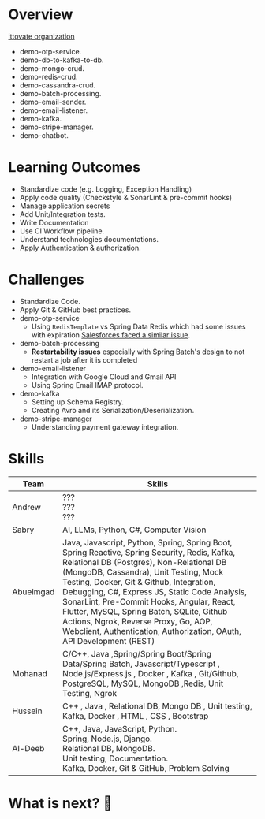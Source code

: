 # Overview
[ittovate organization](https://github.com/ittovate)
- demo-otp-service.
- demo-db-to-kafka-to-db.
- demo-mongo-crud.
- demo-redis-crud.
- demo-cassandra-crud.
- demo-batch-processing.
- demo-email-sender.
- demo-email-listener.
- demo-kafka.
- demo-stripe-manager.
- demo-chatbot.
# Learning Outcomes
- Standardize code (e.g. Logging, Exception Handling)
- Apply code quality (Checkstyle & SonarLint & pre-commit hooks) 
- Manage application secrets
- Add Unit/Integration tests.
- Write Documentation
- Use CI Workflow pipeline.
- Understand technologies documentations.
- Apply Authentication & authorization.
# Challenges
- Standardize Code.
- Apply Git & GitHub best practices.
- demo-otp-service
	- Using `RedisTemplate` vs Spring Data Redis which had some issues with expiration [Salesforces faced a similar issue](https://engineering.salesforce.com/lessons-learned-using-spring-data-redis-f3121f89bff9/).
- demo-batch-processing
	- **Restartability issues** especially with Spring Batch's design to not restart a job after it is completed
- demo-email-listener
	- Integration with Google Cloud and Gmail API
	- Using Spring Email IMAP protocol.
- demo-kafka
	- Setting up Schema Registry.
	- Creating Avro and its Serialization/Deserialization.
- demo-stripe-manager
	- Understanding payment gateway integration.
# Skills

| Team      | Skills                                                                                                                                                                                                                                                                                                                                                                                                                                                                                     |
| --------- | ------------------------------------------------------------------------------------------------------------------------------------------------------------------------------------------------------------------------------------------------------------------------------------------------------------------------------------------------------------------------------------------------------------------------------------------------------------------------------------------ |
| Andrew    | ???<br>???<br>???                                                                                                                                                                                                                                                                                                                                                                                                                                                                          |
| Sabry     | AI, LLMs, Python, C#, Computer Vision                                                                                                                                                                                                                                                                                                                                                                                                                                                      |
| Abuelmgad | Java, Javascript, Python, Spring, Spring Boot, Spring Reactive, Spring Security, Redis, Kafka, Relational DB (Postgres), Non-Relational DB (MongoDB, Cassandra), Unit Testing, Mock Testing, Docker, Git & Github, Integration, Debugging, C#, Express JS, Static Code Analysis, SonarLint, Pre-Commit Hooks, Angular, React, Flutter, MySQL, Spring Batch, SQLite, Github Actions, Ngrok, Reverse Proxy, Go, AOP, Webclient, Authentication, Authorization, OAuth, API Development (REST) |
| Mohanad   | C/C++, Java ,Spring/Spring Boot/Spring Data/Spring Batch, Javascript/Typescript , Node.js/Express.js , Docker , Kafka , Git/Github, PostgreSQL, MySQL, MongoDB ,Redis, Unit Testing, Ngrok                                                                                                                                                                                                                                                                                                 |
| Hussein   | C++ , Java , Relational DB, Mongo DB , Unit testing, Kafka, Docker , HTML , CSS , Bootstrap                                                                                                                                                                                                                                                                                                                                                                                                |
| Al-Deeb   | C++, Java, JavaScript, Python.<br>Spring, Node.js, Django.<br>Relational DB, MongoDB.<br>Unit testing, Documentation. <br>Kafka, Docker, Git & GitHub, Problem Solving                                                                                                                                                                                                                                                                                                                     |
# What is next? 👀
